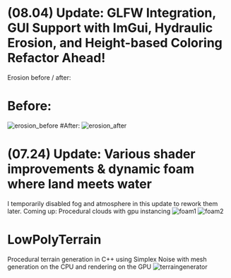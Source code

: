 # (08.04) Update:  GLFW Integration, GUI Support with ImGui, Hydraulic Erosion, and Height-based Coloring Refactor Ahead!
Erosion before / after:
# Before:
![erosion_before](https://github.com/maj0m/Terrain-Generator/assets/112952510/b5756c56-d64b-46b6-ac00-32704b7fd76b)
#After:
![erosion_after](https://github.com/maj0m/Terrain-Generator/assets/112952510/843fb652-47ed-4ef8-a2ab-9782d7cb1023)

# (07.24) Update: Various shader improvements & dynamic foam where land meets water
I temporarily disabled fog and atmosphere in this update to rework them later.
Coming up: Procedural clouds with gpu instancing
![foam1](https://github.com/maj0m/Terrain-Generator/assets/112952510/e8f155e5-975a-4016-8141-eabef38e6b95)
![foam2](https://github.com/maj0m/Terrain-Generator/assets/112952510/eb4fbc08-e995-4b7a-ab6f-e872717885f2)

# LowPolyTerrain
Procedural terrain generation in C++ using Simplex Noise with mesh generation on the CPU and rendering on the GPU
![terraingenerator](https://github.com/maj0m/Terrain-Generator/assets/112952510/911f3696-857d-4600-949a-3701aa386b61)

